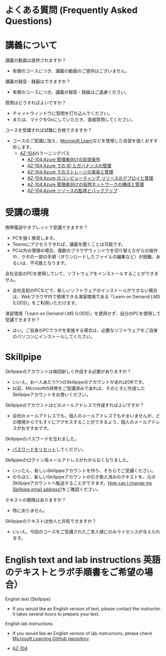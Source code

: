 # よくある質問 (Frequently Asked Questions)

# 講義について

講義の動画は提供されますか？

- 有償のコースにつき、講義の動画のご提供はございません。

講義の録音・録画はできますか？

- 有償のコースにつき、講義の録音・録画はご遠慮ください。

質問はどうすればよいですか？

- チャットウィンドウに質問を打ち込んでください。
- または、マイクをOnにしていただき、直接質問してください。

コースを受講すれば試験に合格できますか？

- コースのご受講に加え、[Microsoft Learn](https://docs.microsoft.com/ja-jp/learn/)などを使用した自習を強くおすすめします。
  - [AZ-104](https://docs.microsoft.com/ja-jp/learn/certifications/exams/az-104)のラーニングパス
    - [AZ-104:Azure 管理者向けの前提条件](https://docs.microsoft.com/ja-jp/learn/paths/az-104-administrator-prerequisites/)
    - [AZ-104:Azure での ID とガバナンスの管理](https://docs.microsoft.com/ja-jp/learn/paths/az-104-manage-identities-governance/)
    - [AZ-104:Azure でのストレージの実装と管理](https://docs.microsoft.com/ja-jp/learn/paths/az-104-manage-storage/)
    - [AZ-104:Azure のコンピューティング リソースのデプロイと管理](https://docs.microsoft.com/ja-jp/learn/paths/az-104-manage-compute-resources/)
    - [AZ-104:Azure 管理者向けの仮想ネットワークの構成と管理](https://docs.microsoft.com/ja-jp/learn/paths/az-104-manage-virtual-networks/)
    - [AZ-104:Azure リソースの監視とバックアップ](https://docs.microsoft.com/ja-jp/learn/paths/az-104-monitor-backup-resources/)

# 受講の環境

携帯電話やタブレットで受講できますか？

- PCを強く推奨します。
- Teamsにアクセスできれば、講義を聞くことは可能です。
- PC以外の環境の場合、複数のブラウザウィンドウを切り替えながらの操作や、ラボの一部の手順（ダウンロードしたファイルの編集など）が困難、あるいは、不可能となります。

会社支給のPCを使用していて、ソフトウェアをインストールすることができません。

- 会社支給のPCなどで、新しいソフトウェアのインストールができない場合は、Webブラウザ内で使用できる演習環境である「Learn on Demand LMS (LODS)」をご利用いただけます。

演習環境「Learn on Demand LMS (LODS)」を使用せず、自分のPCを使用して受講できますか？

- はい。ご自身のPCでラボを実施する場合は、必要なソフトウェアをご自身のパソコンにインストールしてください。

# Skillpipe

Skillpipeのアカウントは毎回新しく作成する必要がありますか？
- いいえ。お一人あたり1つのSkillpipeのアカウントがあればOKです。
- 以前、Microsoftの研修をご受講済みであれば、そのときに作成したSkillpipeアカウントをお使いください。

Skillpipeのアカウントはどのメールアドレスで作成すればよいですか？
- 会社のメールアドレスでも、個人のメールアドレスでもかまいませんが、どの環境からでもすぐにアクセスすることができるよう、個人のメールアドレスがおすすめです。

Skillpipeのパスワードを忘れました。
- [パスワードをリセット](https://www.skillpipe.com/#/account/resetpassword)してください。

Skillpipeのログイン用メールアドレスがわからなくなりました。
- いったん、新しいSkillpipeアカウントを作り、そちらでご受講ください。
- のちほど、新しいSkillpipeアカウントの引き換え済みのテキストを、元のSkillpipeアカウントへ転送することができます。[How can I change my Skillpipe email address?](https://policies.skillpipe.com/en/faq/)をご確認ください。

テキストの期限はありますか？
- 特にありません。

Skillpipeのテキストは他人と共有できますか？
- いいえ。今回のコースをご受講されたご本人様にのみライセンスが与えられます。

# English text and lab instructions 英語のテキストとラボ手順書をご希望の場合）

English text (Skillpipe)

- If you would like an English version of text, please contact the instructor. It takes several hours to prepare your text.

English lab instructions

- If you would like an English version of lab instructions, please check [Microsoft Learning GitHub repository](https://github.com/MicrosoftLearning).

- [AZ-104](https://github.com/MicrosoftLearning/AZ-104-MicrosoftAzureAdministrator)


